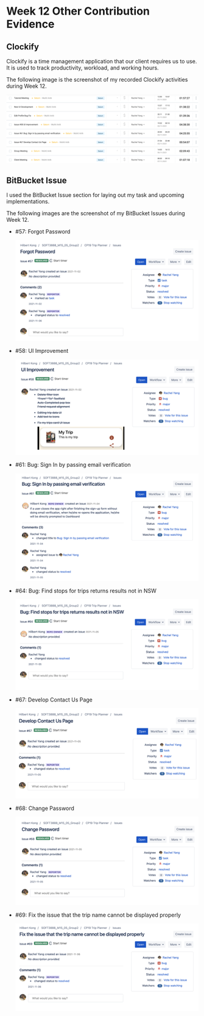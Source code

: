 # Week 12 Other Contribution Evidence

## Clockify

Clockify is a time management application that our client requires us to use. It is used to track productivity, workload, and working hours.

The following image is the screenshot of my recorded Clockify activities during Week 12.

![clockify](https://github.com/RachelYang1999/SOFT3888-Evidence/blob/main/Week12/img/clockify.png)

## BitBucket Issue

I used the BitBucket Issue section for laying out my task and upcoming implementations.

The following images are the screenshot of my BitBucket Issues during Week 12.

* #57: Forgot Password

  ![issue57](https://github.com/RachelYang1999/SOFT3888-Evidence/blob/main/Week12/img/issue57.png)

* #58: UI Improvement

  ![issue58](https://github.com/RachelYang1999/SOFT3888-Evidence/blob/main/Week12/img/issue58.png)

* #61: Bug: Sign In by passing email verification

  ![issue61](https://github.com/RachelYang1999/SOFT3888-Evidence/blob/main/Week12/img/issue61.png)

* #64: Bug: Find stops for trips returns results not in NSW

  ![issue64](https://github.com/RachelYang1999/SOFT3888-Evidence/blob/main/Week12/img/issue64.png)

* #67: Develop Contact Us Page

  ![issue67](https://github.com/RachelYang1999/SOFT3888-Evidence/blob/main/Week12/img/issue67.png)

* #68: Change Password

  ![issue68](https://github.com/RachelYang1999/SOFT3888-Evidence/blob/main/Week12/img/issue68.png)

* #69: Fix the issue that the trip name cannot be displayed properly

  ![issue69](https://github.com/RachelYang1999/SOFT3888-Evidence/blob/main/Week12/img/issue69.png)

